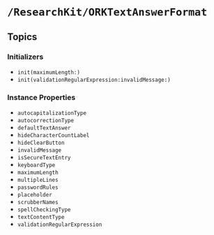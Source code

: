 # ``/ResearchKit/ORKTextAnswerFormat``

<!-- The content below this line is auto-generated and is redundant. You should either incorporate it into your content above this line or delete it. -->

## Topics

### Initializers

- ``init(maximumLength:)``
- ``init(validationRegularExpression:invalidMessage:)``

### Instance Properties

- ``autocapitalizationType``
- ``autocorrectionType``
- ``defaultTextAnswer``
- ``hideCharacterCountLabel``
- ``hideClearButton``
- ``invalidMessage``
- ``isSecureTextEntry``
- ``keyboardType``
- ``maximumLength``
- ``multipleLines``
- ``passwordRules``
- ``placeholder``
- ``scrubberNames``
- ``spellCheckingType``
- ``textContentType``
- ``validationRegularExpression``